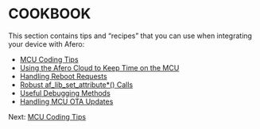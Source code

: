 # COOKBOOK

This section contains tips and “recipes” that you can use when integrating your device with Afero:

- [MCU Coding Tips](/MCUCodingTips)
- [Using the Afero Cloud to Keep Time on the MCU](/SetMCUTime)
- [Handling Reboot Requests](/RebootRequests)
- [Robust af_lib_set_attribute*() Calls](/RobustafLibSet)
- [Useful Debugging Methods](/DebugMethods)
- [Handling MCU OTA Updates](/MCU_OTA)

 Next: [MCU Coding Tips](/MCUCodingTips)